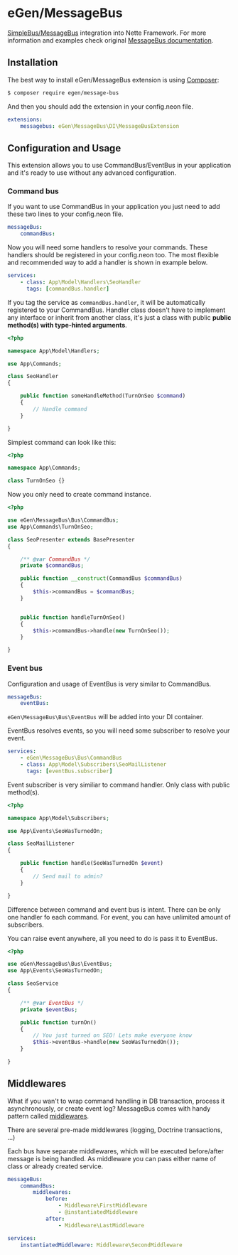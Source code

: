 # eGen/MessageBus

[SimpleBus/MessageBus](https://github.com/SimpleBus/MessageBus) integration into Nette Framework.
For more information and examples check original
[MessageBus documentation](http://simplebus.github.io/MessageBus/doc/command_bus.html).

## Installation

The best way to install eGen/MessageBus extension is using  [Composer](http://getcomposer.org/):

```sh
$ composer require egen/message-bus
```

And then you should add the extension in your config.neon file.

```yml
extensions:
    messagebus: eGen\MessageBus\DI\MessageBusExtension
```

## Configuration and Usage

This extension allows you to use CommandBus/EventBus in your application
and it's ready to use without any advanced configuration.

### Command bus

If you want to use CommandBus in your application you just need to add these two lines to your config.neon file.

```yml
messageBus:
    commandBus:
```

Now you will need some handlers to resolve your commands. These handlers should be registered in your config.neon too. The most flexible and recommended way to add a handler is shown in example below.

```yml
services:
    - class: App\Model\Handlers\SeoHandler
      tags: [commandBus.handler]
```
If you tag the service as `commandBus.handler`, it will be automatically registered to your CommandBus.
Handler class doesn't have to implement any interface or inherit from another class, it's just
a class with public **public method(s) with type-hinted arguments**.

```php
<?php

namespace App\Model\Handlers;

use App\Commands;

class SeoHandler
{

    public function someHandleMethod(TurnOnSeo $command)
    {
        // Handle command
    }

}
```

Simplest command can look like this:
```php
<?php

namespace App\Commands;

class TurnOnSeo {}
```

Now you only need to create command instance.

```php
<?php

use eGen\MessageBus\Bus\CommandBus;
use App\Commands\TurnOnSeo;

class SeoPresenter extends BasePresenter
{

    /** @var CommandBus */
    private $commandBus;

    public function __construct(CommandBus $commandBus)
    {
        $this->commandBus = $commandBus;
    }


    public function handleTurnOnSeo()
    {
        $this->commandBus->handle(new TurnOnSeo());
    }

}
```


### Event bus

Configuration and usage of EventBus is very similar to CommandBus.

```yml
messageBus:
	eventBus:
```

`eGen\MessageBus\Bus\EventBus` will be added into your DI container.

EventBus resolves events, so you will need some subscriber to resolve your event.

```yml
services:
    - eGen\MessageBus\Bus\CommandBus
    - class: App\Model\Subscribers\SeoMailListener
      tags: [eventBus.subscriber]
```

Event subscriber is very similiar to command handler. Only class with public method(s).

```php
<?php

namespace App\Model\Subscribers;

use App\Events\SeoWasTurnedOn;

class SeoMailListener
{

    public function handle(SeoWasTurnedOn $event)
    {
        // Send mail to admin?
    }

}

```

Difference between command and event bus is intent. There can be only one
handler fo each command. For event, you can have unlimited amount of subscribers.

You can raise event anywhere, all you need to do is pass it to EventBus.

```php
<?php

use eGen\MessageBus\Bus\EventBus;
use App\Events\SeoWasTurnedOn;

class SeoService
{

    /** @var EventBus */
    private $eventBus;

    public function turnOn()
    {
        // You just turned on SEO! Lets make everyone know
        $this->eventBus->handle(new SeoWasTurnedOn());
    }

}
```

## Middlewares
What if you wan't to wrap command handling in DB transaction, process it asynchronously, or create event log?
MessageBus comes with handy pattern called [middlewares](http://simplebus.github.io/MessageBus/doc/command_bus.html#implementing-your-own-command-bus-middleware).

There are several pre-made middlewares (logging, Doctrine transactions, ...)

Each bus have separate middlewares, which will be executed before/after message is being handled.
As middleware you can pass either name of class or already created service.

```yml
messageBus:
    commandBus:
        middlewares:
            before:
                - Middleware\FirstMiddleware
                - @instantiatedMiddleware
            after:
                - Middleware\LastMiddleware

services:
    instantiatedMiddleware: Middleware\SecondMiddleware
```
